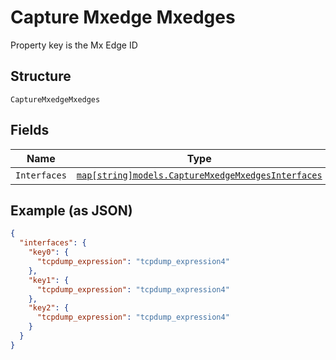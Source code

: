 
# Capture Mxedge Mxedges

Property key is the Mx Edge ID

## Structure

`CaptureMxedgeMxedges`

## Fields

| Name | Type | Tags | Description |
|  --- | --- | --- | --- |
| `Interfaces` | [`map[string]models.CaptureMxedgeMxedgesInterfaces`](../../doc/models/capture-mxedge-mxedges-interfaces.md) | Optional | - |

## Example (as JSON)

```json
{
  "interfaces": {
    "key0": {
      "tcpdump_expression": "tcpdump_expression4"
    },
    "key1": {
      "tcpdump_expression": "tcpdump_expression4"
    },
    "key2": {
      "tcpdump_expression": "tcpdump_expression4"
    }
  }
}
```

